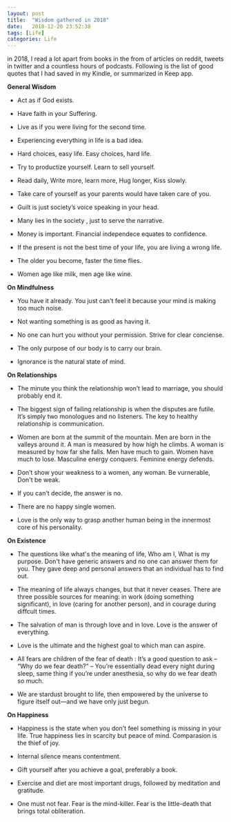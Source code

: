 ```yaml
---
layout: post
title:  "Wisdom gathered in 2018"
date:   2018-12-20 23:52:38
tags: [Life]
categories: Life
---
```

in 2018, I read a lot apart from books in the from of articles on reddit, tweets in twitter and a countless hours of podcasts. Following 
is the list of good quotes that I had saved in my Kindle, or summarized in Keep app.

**General Wisdom**

- Act as if God exists.

- Have faith in your Suffering.

- Live as if you were living for the second time.

- Experiencing everything in life is a bad idea.

- Hard choices, easy life. Easy choices, hard life.

- Try to productize yourself. Learn to sell yourself.

- Read daily, Write more, learn more, Hug longer, Kiss slowly.

- Take care of yourself as your parents would have taken care of you.

- Guilt is just society’s voice speaking in your head.

- Many lies in the society , just to serve the narrative.

- Money is important. Financial independece equates to confidence. 

- If the present is not the best time of your life, you are living a wrong life.

- The older you become, faster the time flies.

- Women age like milk, men age like wine.

**On Mindfulness**

- You have it already. You just can't feel it because your mind is making too much noise.

- Not wanting something is as good as having it.

- No one can hurt you without your permission. Strive for clear conciense.

- The only purpose of our body is to carry our brain.

- Ignorance is the natural state of mind.

**On Relationships**

- The minute you think the relationship won’t lead to marriage, you should probably end it.

- The biggest sign of failing relationship is when the disputes are futile. It’s simply two monologues and no listeners. The key to healthy relationship is communication. 

- Women are born at the summit of the mountain. Men are born in the valleys around it. A man is measured by how high he climbs. A woman is measured by how far she falls. Men have much to gain. Women have much to lose. Masculine energy conquers. Feminine energy defends. 

- Don’t show your weakness to a women,  any woman. Be vurnerable, Don't be weak.

- If you can't decide, the answer is no.

- There are no happy single women. 

- Love is the only way to grasp another human being in the innermost core of his personality. 

**On Existence**

- The questions like what's the meaning of life, Who am I, What is my purpose. Don't have generic answers and no one can answer them for you. They gave deep and personal answers that an individual has to find out.

- The meaning of life always changes, but that it never ceases. There are three possible sources for meaning: in work (doing something significant), in love (caring for another person), and in courage during diffcult times.

- The salvation of man is through love and in love. Love is the answer of everything.

- Love is the ultimate and the highest goal to which man can aspire.

- All fears are children of the fear of death : It’s a good question to ask – “Why do we fear death?” – You’re essentially dead every night during sleep, same thing if you’re under anesthesia, so why do we fear death so much.

- We are stardust brought to life, then empowered by the universe to figure itself out—and we have only just begun.

**On Happiness**

- Happiness is the state when you don't feel something is missing in your life. True happiness lies in scarcity but peace of mind. Comparasion is the thief of joy.

- Internal silence means contentment.

- Gift yourself after you achieve a goal, preferably a book.

- Exercise and diet are most important drugs, followed by meditation and gratitude.

- One must not fear. Fear is the mind-killer. Fear is the little-death that brings total obliteration.



